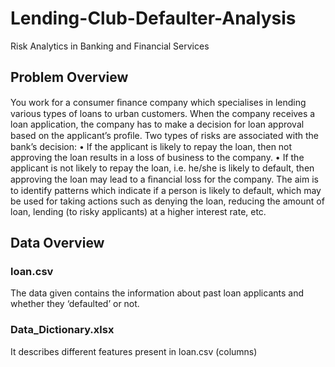 # Lending-Club-Defaulter-Analysis
Risk Analytics in Banking and Financial Services
## Problem Overview
You work for a consumer ﬁnance company which specialises in lending various types of loans to urban customers. When the company receives a loan application, the company has to make a decision for loan approval based on the applicant’s proﬁle. Two types of risks are associated with the bank’s decision:
• If the applicant is likely to repay the loan, then not approving the loan results in a loss of business to the company.
• If the applicant is not likely to repay the loan, i.e. he/she is likely to default, then approving the loan may lead to a ﬁnancial loss for the company.
The aim is to identify patterns which indicate if a person is likely to default, which may be used for taking actions such as denying the loan, reducing the amount of loan, lending (to risky applicants) at a higher interest rate, etc. 

## Data Overview
### loan.csv
The data given contains the information about past loan applicants and whether they ‘defaulted’ or not.
### Data_Dictionary.xlsx
It describes different features present in loan.csv (columns)
